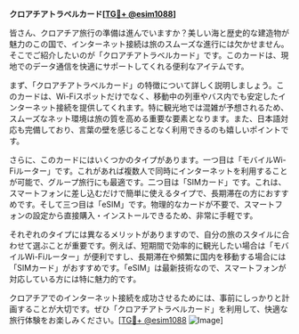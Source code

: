 **クロアチアトラベルカード[[TG💪+ @esim1088](https://t.me/s/esim1088)]**

皆さん、クロアチア旅行の準備は進んでいますか？美しい海と歴史的な建造物が魅力のこの国で、インターネット接続は旅のスムーズな進行には欠かせません。そこでご紹介したいのが「クロアチアトラベルカード」です。このカードは、現地でのデータ通信を快適にサポートしてくれる便利なアイテムです。

まず、「クロアチアトラベルカード」の特徴について詳しく説明しましょう。このカードは、Wi-Fiスポットだけでなく、移動中の列車やバス内でも安定したインターネット接続を提供してくれます。特に観光地では混雑が予想されるため、スムーズなネット環境は旅の質を高める重要な要素となります。また、日本語対応も完備しており、言葉の壁を感じることなく利用できるのも嬉しいポイントです。

さらに、このカードにはいくつかのタイプがあります。一つ目は「モバイルWi-Fiルーター」です。これがあれば複数人で同時にインターネットを利用することが可能で、グループ旅行にも最適です。二つ目は「SIMカード」です。これは、スマートフォンに差し込むだけで簡単に使えるタイプで、長期滞在の方におすすめです。そして三つ目は「eSIM」です。物理的なカードが不要で、スマートフォンの設定から直接購入・インストールできるため、非常に手軽です。

それぞれのタイプには異なるメリットがありますので、自分の旅のスタイルに合わせて選ぶことが重要です。例えば、短期間で効率的に観光したい場合は「モバイルWi-Fiルーター」が便利ですし、長期滞在や頻繁に国内を移動する場合には「SIMカード」がおすすめです。「eSIM」は最新技術なので、スマートフォンが対応している方には特に魅力的です。

クロアチアでのインターネット接続を成功させるためには、事前にしっかりと計画することが大切です。ぜひ「クロアチアトラベルカード」を利用して、快適な旅行体験をお楽しみください。[[TG💪+ @esim1088](https://t.me/s/esim1088) ![Image](https://i.postimg.cc/Y0z9fWf4/image.png)]